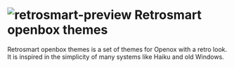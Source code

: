 ![retrosmart-preview](https://raw.githubusercontent.com/mdomlop/retrosmart-openbox-themes/master/preview.png "Retrosmart look")
Retrosmart openbox themes
=========================

Retrosmart openbox themes is a set of themes for Openox with a retro look. It is inspired in the simplicity of many systems like Haiku and old Windows.
